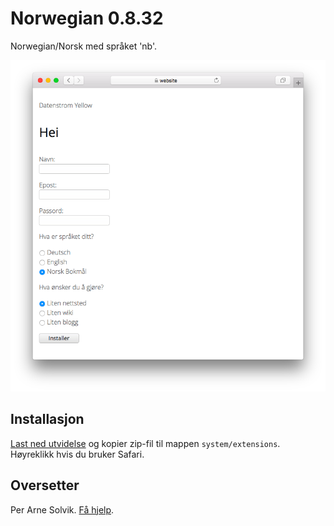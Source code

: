 # Norwegian 0.8.32

Norwegian/Norsk med språket 'nb'.

<p align="center"><img src="norwegian-screenshot.png?raw=true" alt="Screenshot"></p>

## Installasjon

[Last ned utvidelse](https://github.com/datenstrom/yellow-extensions/raw/master/downloads/norwegian.zip) og kopier zip-fil til mappen `system/extensions`. Høyreklikk hvis du bruker Safari.

## Oversetter

Per Arne Solvik. [Få hjelp](https://datenstrom.se/yellow/help/).
